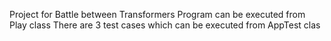Project for Battle between Transformers
Program can be executed from Play class
There are 3 test cases which can be executed from AppTest clas
